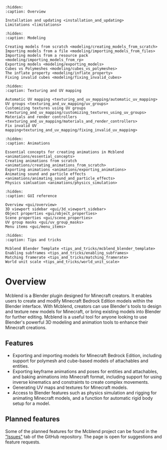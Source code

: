 ```{toctree}
:hidden:
:caption: Overview

Installation and updating <installation_and_updating>
Limitations <limitations>
```

```{toctree}
:hidden:
:caption: Modeling

Creating models from scratch <modeling/creating_models_from_scratch>
Importing models from a file <modeling/importing_models_from_files>
Importing models from a resource pack <modeling/importing_models_from_rp>
Exporting models <modeling/exporting_models>
Cubes vs Polymeshes <modeling/cubes_vs_polymeshes>
The inflate property <modeling/inflate_property>
Fixing invalid cubes <modeling/fixing_invalid_cubes>
```

```{toctree}
:hidden:
:caption: Texturing and UV mapping

Automatic UV mapping <texturing_and_uv_mapping/automatic_uv_mapping>
UV groups <texturing_and_uv_mapping/uv_groups>
Customizing textures using UV groups <texturing_and_uv_mapping/customizing_textures_using_uv_groups>
Materials and render controllers <texturing_and_uv_mapping/materials_and_render_controllers>
Fix invalid UV mapping<texturing_and_uv_mapping/fixing_invalid_uv_mapping>
```

```{toctree}
:hidden:
:caption: Animations

Essential concepts for creating animations in Mcblend <animations/essential_concepts>
Creating animations from scratch <animations/creating_animations_from_scratch>
Exporting animations <animations/exporting_animations>
Animating sound and particle effects <animations/animating_sound_and_particle_effects>
Physics simluation <animations/physics_simulation>
```

```{toctree}
:hidden:
:caption: GUI reference

Overview <gui/overview>
3D viewport sidebar <gui/3d_viewport_sidebar>
Object properties <gui/object_properties>
Scene properties <gui/scene_properties>
UV group masks <gui/uv_group_masks>
Menu items <gui/menu_items>
```

```{toctree}
:hidden:
:caption: Tips and tricks

Mcblend Blender Template <tips_and_tricks/mcblend_blender_template>
Enabling subframes <tips_and_tricks/enabling_subframes>
Matching framerate <tips_and_tricks/matching_framerate>
World unit scale <tips_and_tricks/world_unit_scale>
```

# Overview
Mcblend is a Blender plugin designed for Minecraft creators. It enables users to create and modify Minecraft Bedrock Edition models within the Blender interface. With Mcblend, creators can use Blender's tools to design and texture new models for Minecraft, or bring existing models into Blender for further editing. Mcblend is a useful tool for anyone looking to use Blender's powerful 3D modeling and animation tools to enhance their Minecraft creations.

## Features
- Exporting and importing models for Minecraft Bedrock Edition, including support for polymesh and cube-based models of attachables and entities.
- Exporting keyframe animations and poses for entities and attachables, and baking animations into Minecraft format, including support for using inverse kinematics and constraints to create complex movements.
- Generating UV maps and textures for Minecraft models.
- Access to Blender features such as physics simulation and rigging for animating Minecraft models, and a function for automatic rigid body setup for a model.

## Planned features
Some of the planned features for the Mcblend project can be found in the ["Issues"](https://github.com/Nusiq/mcblend/issues) tab of the GitHub repository.
The page is open for suggestions and feature requests.
